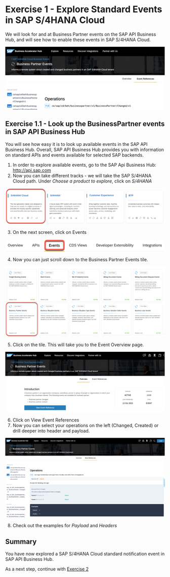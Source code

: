 # Exercise 1 - Explore Standard Events in SAP S/4HANA Cloud

We will look for and at Business Partner events on the SAP API Business Hub, and will see how to enable these events in SAP S/4HANA Cloud. 

![Pic 1](/./images/ex1-1.png)

## Exercise 1.1 - Look up the BusinessPartner events in SAP API Business Hub

You will see how easy it is to look up available events in the SAP API Business Hub. Overall, SAP API Business Hub provides you with information on standard APIs and events available for selected SAP backends.

1. In order to explore available events, go to the SAP Api Business Hub: http://api.sap.com
2. Now you can take different tracks - we will take the SAP S/4HANA Cloud path. Under *Choose a product to explore*, click on *S/4HANA*

![Pic 2](/./images/ex1-2.png)

3. On the next screen, click on Events

![Pic 3](/./images/ex1-3.png)

4. Now you can just scroll down to the Business Partner Events tile.

![Pic 4](/./images/ex1-4.png)

5. Click on the tile. This will take you to the Event Overview page.

![Pic 4](/./images/ex1-5.png)

6. Click on View Event References
7. Now you can select your operations on the left (Changed, Created) or drill deeper into header and payload. 

![Pic 4](/./images/ex1-6.png)

8. Check out the examples for *Payload* and *Headers*

## Summary

You have now explored a SAP S/4HANA Cloud standard notification event in SAP API Business Hub.

As a next step, continue with [Exercise 2](../ex2/README.md)


